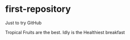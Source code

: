 # first-repository
Just to try GitHub

Tropical Fruits are the best.
Idly is the Healthiest breakfast
